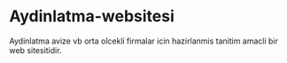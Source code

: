 # Aydinlatma-websitesi
Aydinlatma avize vb orta olcekli firmalar icin hazirlanmis tanitim amacli bir web sitesitidir.

